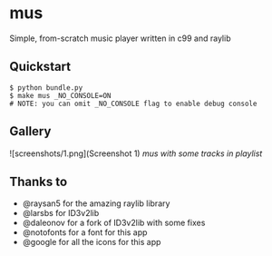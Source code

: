 
# mus
Simple, from-scratch music player written in c99 and raylib

## Quickstart
```console
$ python bundle.py
$ make mus _NO_CONSOLE=ON
# NOTE: you can omit _NO_CONSOLE flag to enable debug console
```

## Gallery
![screenshots/1.png](Screenshot 1)
_mus with some tracks in playlist_

## Thanks to
- @raysan5 for the amazing raylib library
- @larsbs for ID3v2lib
- @daleonov for a fork of ID3v2lib with some fixes
- @notofonts for a font for this app
- @google for all the icons for this app
